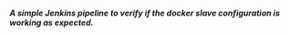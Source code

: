 ***A simple Jenkins pipeline to verify if the docker slave configuration is working as expected.***
